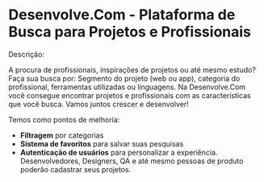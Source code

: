 # Desenvolve.Com - Plataforma de Busca para Projetos e Profissionais

Descrição:

A procura de profissionais, inspirações de projetos ou até mesmo estudo?
Faça sua busca por: Segmento do projeto (web ou app), categoria do profissional, ferramentas utilizadas ou línguagens.
Na Desenvolve.Com você consegue encontrar projetos
e profissionais com as características que você busca.
Vamos juntos crescer e desenvolver!



Temos como pontos de melhoria: 
* **Filtragem** por categorias
* **Sistema de favoritos** para salvar suas pesquisas
* **Autenticação de usuários** para personalizar a experiência. Desenvolvedores, Designers, QA e até mesmo pessoas de produto poderão cadastrar seus projetos.
